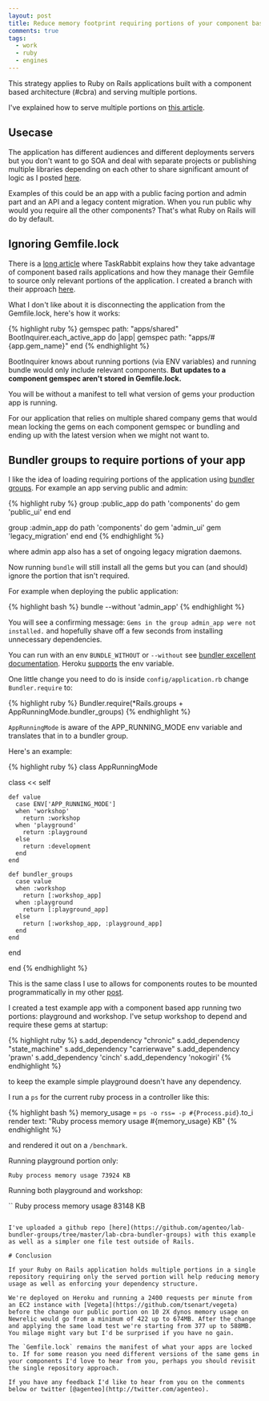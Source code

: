 ```yaml
---
layout: post
title: Reduce memory footprint requiring portions of your component based Rails application with Bundler
comments: true
tags:
  - work
  - ruby
  - engines
---
```


This strategy applies to Ruby on Rails applications built with a component based architecture (#cbra) and serving multiple portions.

I've explained how to serve multiple portions on [this article](http://teotti.com/feature-flagging-portions-of-your-ruby-on-rails-application-with-engines/).

## Usecase

The application has different audiences and different deployments servers but you don't want to go SOA and deal with separate projects or publishing multiple libraries depending on each other to share significant amount of logic as I posted [here](http://teotti.com/git-precommit-hooks-helping-local-ruby-gems-development/).

Examples of this could be an app with a public facing portion and admin part and an API and a legacy content migration. When you run public why would you require all the other components? That's what Ruby on Rails will do by default.

## Ignoring Gemfile.lock

There is a [long article](http://tech.taskrabbit.com/blog/2014/02/11/rails-4-engines/) where TaskRabbit explains how they take advantage of component based rails applications and how they manage their Gemfile to source only relevant portions of the application. I created a branch with their approach [here](https://github.com/agenteo/lab-bundler-groups/tree/boot-inquirer-approach/lab-cbra-bundler-groups).

What I don't like about it is disconnecting the application from the Gemfile.lock, here's how it works:

{% highlight ruby %}
gemspec path: "apps/shared"
BootInquirer.each_active_app do |app|
  gemspec path: "apps/#{app.gem_name}"
end
{% endhighlight %}

BootInquirer knows about running portions (via ENV variables) and running bundle would only include relevant components. **But updates to a component gemspec aren't stored in Gemfile.lock.**

You will be without a manifest to tell what version of gems your production app is running. 

For our application that relies on multiple shared company gems that would mean locking the gems on each component gemspec or bundling and ending up with the latest version when we might not want to. 

## Bundler groups to require portions of your app

I like the idea of loading requiring portions of the application using [bundler groups](http://bundler.io/v1.5/groups.html). For example an app serving public and admin:


{% highlight ruby %}
group :public_app do
  path 'components' do
    gem 'public_ui'
  end
end

group :admin_app do
  path 'components' do
    gem 'admin_ui'
    gem 'legacy_migration'
  end
end
{% endhighlight %}

where admin app also has a set of ongoing legacy migration daemons.

Now running `bundle` will still install all the gems but you can (and should) ignore the portion that isn't required. 

For example when deploying the public application:

{% highlight bash %}
bundle --without 'admin_app'
{% endhighlight %}

You will see a confirming message: `Gems in the group admin_app were not installed.` and hopefully shave off a few seconds from installing unnecessary dependencies.

You can run with an env `BUNDLE_WITHOUT` or `--without` see [bundler excellent documentation](http://bundler.io/v1.3/man/bundle-config.1.html). Heroku [supports](https://devcenter.heroku.com/articles/bundler#specifying-gems-and-groups) the env variable.

One little change you need to do is inside `config/application.rb` change `Bundler.require` to:

{% highlight ruby %}
Bundler.require(*Rails.groups + AppRunningMode.bundler_groups)
{% endhighlight %}

`AppRunningMode` is aware of the APP_RUNNING_MODE env variable and translates that in to a bundler group.

Here's an example:

{% highlight ruby %}
class AppRunningMode

  class << self

    def value
      case ENV['APP_RUNNING_MODE']
      when 'workshop'
        return :workshop
      when 'playground'
        return :playground
      else
        return :development
      end
    end

    def bundler_groups
      case value
      when :workshop
        return [:workshop_app]
      when :playground
        return [:playground_app]
      else
        return [:workshop_app, :playground_app]
      end
    end

  end

end
{% endhighlight %}


This is the same class I use to allows for components routes to be mounted programmatically in my other [post](http://teotti.com/feature-flagging-portions-of-your-ruby-on-rails-application-with-engines/).

I created a test example app with a component based app running two portions: playground and workshop. I've setup workshop to depend and require these gems at startup:

{% highlight ruby %}
s.add_dependency "chronic"
s.add_dependency "state_machine"
s.add_dependency "carrierwave"
s.add_dependency 'prawn'
s.add_dependency 'cinch'
s.add_dependency 'nokogiri'
{% endhighlight %}

to keep the example simple playground doesn't have any dependency.

I run a `ps` for the current ruby process in a controller like this:

{% highlight bash %}
memory_usage = `ps -o rss= -p #{Process.pid}`.to_i
render text: "Ruby process memory usage #{memory_usage} KB"
{% endhighlight %}

and rendered it out on a `/benchmark`.

Running playground portion only:

```
Ruby process memory usage 73924 KB
```

Running both playground and workshop:

``
Ruby process memory usage 83148 KB
```
 
I've uploaded a github repo [here](https://github.com/agenteo/lab-bundler-groups/tree/master/lab-cbra-bundler-groups) with this example as well as a simpler one file test outside of Rails.
 
# Conclusion

If your Ruby on Rails application holds multiple portions in a single repository requiring only the served portion will help reducing memory usage as well as enforcing your dependency structure.

We're deployed on Heroku and running a 2400 requests per minute from an EC2 instance with [Vegeta](https://github.com/tsenart/vegeta) before the change our public portion on 10 2X dynos memory usage on Newrelic would go from a minimum of 422 up to 674MB. After the change and applying the same load test we're starting from 377 up to 588MB. You milage might vary but I'd be surprised if you have no gain.

The `Gemfile.lock` remains the manifest of what your apps are locked to. If for some reason you need different versions of the same gems in your components I'd love to hear from you, perhaps you should revisit the single repository approach.

If you have any feedback I'd like to hear from you on the comments below or twitter [@agenteo](http://twitter.com/agenteo).
